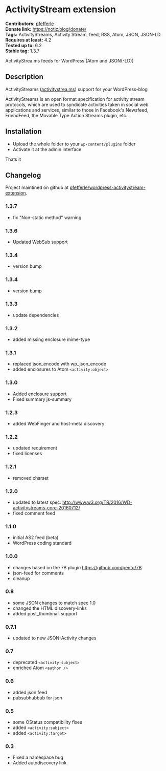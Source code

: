 # ActivityStream extension #
**Contributors:** [pfefferle](https://profiles.wordpress.org/pfefferle/)  
**Donate link:** https://notiz.blog/donate/  
**Tags:** ActivityStreams, Activity Stream, feed, RSS, Atom, JSON, JSON-LD  
**Requires at least:** 4.2  
**Tested up to:** 6.2  
**Stable tag:** 1.3.7  

ActivityStrea.ms feeds for WordPress (Atom and JSON(-LD))

## Description ##

ActivityStreams ([activitystrea.ms](http://www.activitystrea.ms)) support for your WordPress-blog

ActivityStreams is an open format specification for activity stream protocols, which are used to syndicate activities taken in social web applications and services, similar to those in Facebook's Newsfeed, FriendFeed, the Movable Type Action Streams plugin, etc.

## Installation ##

* Upload the whole folder to your `wp-content/plugins` folder
* Activate it at the admin interface

Thats it

## Changelog ##

Project maintined on github at
[pfefferle/wordpress-activitystream-extension](https://github.com/pfefferle/wordpress-activitystream-extension/).

### 1.3.7 ###

* fix "Non-static method" warning

### 1.3.6 ###

* Updated WebSub support

### 1.3.4 ###

* version bump

### 1.3.4 ###

* version bump

### 1.3.3 ###

* update dependencies

### 1.3.2 ###

* added missing enclosure mime-type

### 1.3.1 ###

* replaced json_encode with wp_json_encode
* added enclosures to Atom `<activity:object>`

### 1.3.0 ###

* Added enclosure support
* Fixed summary js-summary

### 1.2.3 ###

* added WebFinger and host-meta discovery

### 1.2.2 ###

* updated requirement
* fixed licenses

### 1.2.1 ###

* removed charset

### 1.2.0 ###

* updated to latest spec: <http://www.w3.org/TR/2016/WD-activitystreams-core-20160712/>
* fixed comment feed

### 1.1.0 ###

* initial AS2 feed (beta)
* WordPress coding standard

### 1.0.0 ###

* changes based on the 7B plugin <https://github.com/pento/7B>
* json-feed for comments
* cleanup

### 0.8 ###

* some JSON changes to match spec 1.0
* changed the HTML discovery-links
* added post_thumbnail support

### 0.7.1 ###

* updated to new JSON-Activity changes

### 0.7 ###

* deprecated `<activity:subject>`
* enriched Atom `<author />`

### 0.6 ###

* added json feed
* pubsubhubbub for json

### 0.5 ###

* some OStatus compatibility fixes
* added `<activity:subject>`
* added `<activity:target>`

### 0.3 ###

* Fixed a namespace bug
* Added autodiscovery link

